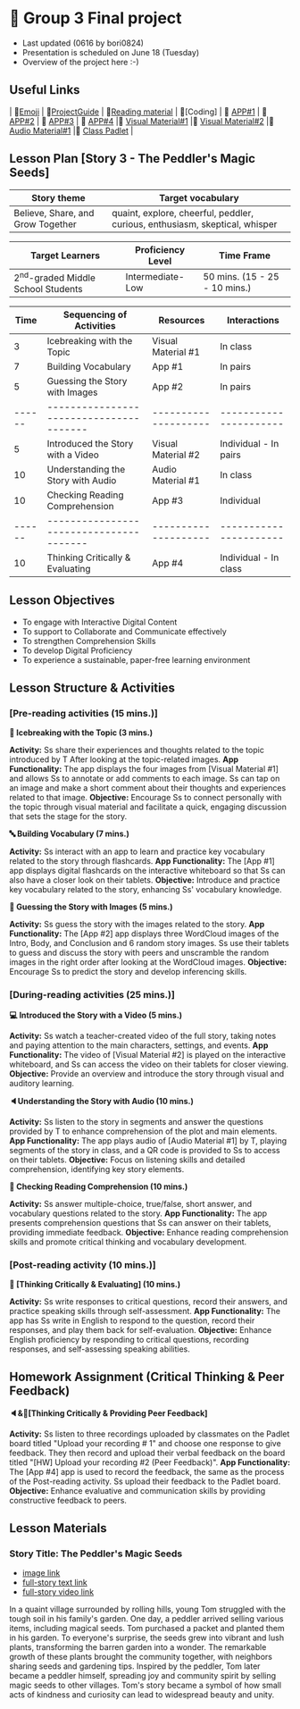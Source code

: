 # 📙 Group 3 Final project 
+ Last updated (0616 by bori0824)
+ Presentation is scheduled on June 18 (Tuesday)
+ Overview of the project here :-)

## Useful Links
| 🔸[Emoji](https://gist.github.com/rxaviers/7360908) | 🔸[ProjectGuide](https://github.com/MK316/Spring2024/blob/main/DLTESOL/project/README.md) | 🔸[Reading material](https://raw.githubusercontent.com/MK316/Spring2024/main/DLTESOL/project/story03.txt) | 🔸[Coding] | 🔸 [APP#1](https://huggingface.co/spaces/joonp30/flashcard) | 🔸 [APP#2](https://huggingface.co/spaces/bori0824/ImageUnscrambling) | 🔸 [APP#3](https://huggingface.co/spaces/hannah416/during_comprehension_test) | 🔸 [APP#4](https://jinggujiwoo7-speechfeedback.hf.space) |🔸 [Visual Material#1](https://huggingface.co/spaces/bori0824/GettingToKnowtheTopic) |🔸 [Visual Material#2](https://ai.invideo.io/watch/O5Q4fOeVnoH) |🔸 [Audio Material#1](https://huggingface.co/spaces/bori0824/StoryListening) |🔸 [Class Padlet](https://padlet.com/bori0824_1/g3-the-peddler-s-magic-seeds-ki70fzt0l3efj311) | 

## Lesson Plan [Story 3 - The Peddler's Magic Seeds]


|            Story theme      |  Target vocabulary   |
|-----------------------------|-----------------------------|
| Believe, Share, and Grow Together | quaint, explore, cheerful, peddler, curious, enthusiasm, skeptical, whisper |


|             Target Learners            |     Proficiency Level   |              Time Frame             |
|------------------------------|-----------------------------------|-------------------------------------|
|   2<sup>nd</sup>-graded Middle School Students     |         Intermediate-Low          |   50 mins.   (15 - 25 - 10 mins.)   |


|  Time |        Sequencing of Activities       |     Resources      |      Interactions     |
|-------|---------------------------------------|--------------------| ----------------------|
|   3   |       Icebreaking with the Topic      | Visual Material #1 |        In class       |
|   7   |         Building Vocabulary           |        App #1      |        In pairs       |     
|   5   |    Guessing the Story with Images     |        App #2      |        In pairs       |  
|------ |---------------------------------------|--------------------| ----------------------|   
|   5   |   Introduced the Story with a Video   | Visual Material #2 | Individual - In pairs |
|  10   |   Understanding the Story with Audio   |  Audio Material #1 |        In class       |     
|  10   |    Checking Reading Comprehension     |        App #3      |       Individual      | 
|------ |---------------------------------------|--------------------| ----------------------|   
|  10   |    Thinking Critically & Evaluating   |        App #4      | Individual - In class |     


## Lesson Objectives 
+ To engage with Interactive Digital Content
+ To support to Collaborate and Communicate effectively
+ To strengthen Comprehension Skills
+ To develop Digital Proficiency
+ To experience a sustainable, paper-free learning environment
  
## Lesson Structure & Activities
### [Pre-reading activities (15 mins.)]
**👊 Icebreaking with the Topic (3 mins.)**

**Activity:** Ss share their experiences and thoughts related to the topic introduced by T After looking at the topic-related images.
**App Functionality:** The app displays the four images from [Visual Material #1] and allows Ss to annotate or add comments to each image. Ss can tap on an image and make a short comment about their thoughts and experiences related to that image.
**Objective:** Encourage Ss to connect personally with the topic through visual material and facilitate a quick, engaging discussion that sets the stage for the story.

**🔤 Building Vocabulary (7 mins.)**

**Activity:** Ss interact with an app to learn and practice key vocabulary related to the story through flashcards.
**App Functionality:** The [App #1] app displays digital flashcards on the interactive whiteboard so that Ss can also have a closer look on their tablets.
**Objective:** Introduce and practice key vocabulary related to the story, enhancing Ss' vocabulary knowledge.

**🎰 Guessing the Story with Images (5 mins.)**

**Activity:** Ss guess the story with the images related to the story. 
**App Functionality:** The [App #2] app displays three WordCloud images of the Intro, Body, and Conclusion and 6 random story images. Ss use their tablets to guess and discuss the story with peers and unscramble the random images in the right order after looking at the WordCloud images.
**Objective:** Encourage Ss to predict the story and develop inferencing skills.


### [During-reading activities (25 mins.)]
**💻 Introduced the Story with a Video (5 mins.)** 

**Activity:** Ss watch a teacher-created video of the full story, taking notes and paying attention to the main characters, settings, and events.
**App Functionality:** The video of [Visual Material #2] is played on the interactive whiteboard, and Ss can access the video on their tablets for closer viewing.
**Objective:** Provide an overview and introduce the story through visual and auditory learning.

**🔈Understanding the Story with Audio (10 mins.)**

**Activity:** Ss listen to the story in segments and answer the questions provided by T to enhance comprehension of the plot and main elements.
**App Functionality:** The app plays audio of [Audio Material #1] by T, playing segments of the story in class, and a QR code is provided to Ss to access on their tablets.
**Objective:** Focus on listening skills and detailed comprehension, identifying key story elements.

**📝 Checking Reading Comprehension (10 mins.)** 

**Activity:** Ss answer multiple-choice, true/false, short answer, and vocabulary questions related to the story.
**App Functionality:** The app presents comprehension questions that Ss can answer on their tablets, providing immediate feedback.
**Objective:** Enhance reading comprehension skills and promote critical thinking and vocabulary development.



### [Post-reading activity (10 mins.)]
**👄 [Thinking Critically & Evaluating] (10 mins.)**

**Activity:** Ss write responses to critical questions, record their answers, and practice speaking skills through self-assessment. 
**App Functionality:** The app has Ss write in English to respond to the question, record their responses, and play them back for self-evaluation.
**Objective:** Enhance English proficiency by responding to critical questions, recording responses, and self-assessing speaking abilities.

## Homework Assignment (Critical Thinking & Peer Feedback)

**🔈&👄[Thinking Critically & Providing Peer Feedback]**

**Activity:** Ss listen to three recordings uploaded by classmates on the Padlet board titled "Upload your recording # 1" and choose one response to give feedback. They then record and upload their verbal feedback on the board titled "[HW] Upload your recording #2 (Peer Feedback)". 
**App Functionality:** The [App #4] app is used to record the feedback, the same as the process of the Post-reading activity. Ss upload their feedback to the Padlet board.
**Objective:** Enhance evaluative and communication skills by providing constructive feedback to peers.


## Lesson Materials

### Story Title: The Peddler's Magic Seeds 
+ [image link](https://github.com/MK316/Spring2024/blob/main/DLTESOL/project/Story03.png) 
+ [full-story text link](https://raw.githubusercontent.com/MK316/Spring2024/main/DLTESOL/project/story03.txt)
+ [full-story video link]( https://ai.invideo.io/watch/O5Q4fOeVnoH )

**<Synopsis>**
In a quaint village surrounded by rolling hills, young Tom struggled with the tough soil in his family's garden. One day, a peddler arrived selling various items, including magical seeds. Tom purchased a packet and planted them in his garden. To everyone's surprise, the seeds grew into vibrant and lush plants, transforming the barren garden into a wonder. The remarkable growth of these plants brought the community together, with neighbors sharing seeds and gardening tips. Inspired by the peddler, Tom later became a peddler himself, spreading joy and community spirit by selling magic seeds to other villages. Tom's story became a symbol of how small acts of kindness and curiosity can lead to widespread beauty and unity.
